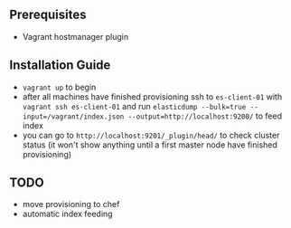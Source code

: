 ## Prerequisites
- Vagrant hostmanager plugin

## Installation Guide
- `vagrant up` to begin
- after all machines have finished provisioning ssh to `es-client-01` with `vagrant ssh es-client-01` and run 
`elasticdump --bulk=true --input=/vagrant/index.json --output=http://localhost:9200/` 
to feed index
- you can go to `http://localhost:9201/_plugin/head/` to check cluster status (it won't show anything until a first master node have finished provisioning)

## TODO
- move provisioning to chef
- automatic index feeding
